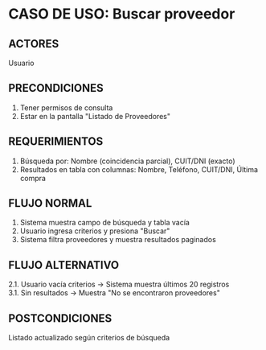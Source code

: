 # CASO DE USO: Buscar proveedor  

## ACTORES  
Usuario

## PRECONDICIONES  
1. Tener permisos de consulta  
2. Estar en la pantalla "Listado de Proveedores"

## REQUERIMIENTOS  
1. Búsqueda por: Nombre (coincidencia parcial), CUIT/DNI (exacto)  
2. Resultados en tabla con columnas: Nombre, Teléfono, CUIT/DNI, Última compra

## FLUJO NORMAL 
1. Sistema muestra campo de búsqueda y tabla vacía  
2. Usuario ingresa criterios y presiona "Buscar"  
3. Sistema filtra proveedores y muestra resultados paginados

## FLUJO ALTERNATIVO 
2.1. Usuario vacía criterios → Sistema muestra últimos 20 registros  
3.1. Sin resultados → Muestra "No se encontraron proveedores"

## POSTCONDICIONES  
Listado actualizado según criterios de búsqueda